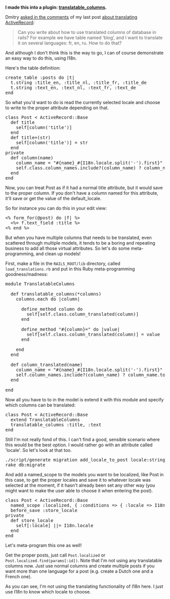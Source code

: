 **I made this into a plugin: [translatable_columns](/plugin-translatable_columns/).**

Dmitry [asked in the comments](/translating-activerecord/#comment-96) of my last post [about translating ActiveRecord](/translating-activerecord):

<blockquote>Can you write about how to use translated columns of database in rails? For example we have table named ‘blog’, and I want to translate it on several languages: fr, en, ru. How to do that?</blockquote>

And although I don't think this is the way to go, I can of course demonstrate an easy way to do this, using I18n.

<!--more-->
Here's the table definition:

<pre lang="rails">
create_table :posts do |t|
  t.string :title_en, :title_nl, :title_fr, :title_de
  t.string :text_en, :text_nl, :text_fr, :text_de
end
</pre>

So what you'd want to do is read the currently selected locale and choose to write to the proper attribute depending on that.

<pre lang="rails">
class Post < ActiveRecord::Base
  def title
    self[column('title')]
  end
  def title=(str)
    self[column('title')] = str
  end
private
  def column(name)
    column_name = "#{name}_#{I18n.locale.split('-').first}"
    self.class.column_names.include?(column_name) ? column_name.to_sym : "#{name}_#{I18n.default_locale.split('-').first.to_sym}"
  end
end
</pre>

Now, you can treat Post as if it had a normal title attribute, but it would save to the proper column. If you don't have a column named for this attribute, it'll save or get the value of the default_locale.

So for instance you can do this in your edit view:

<pre lang="rails">
<% form_for(@post) do |f| %>
  <%= f.text_field :title %>
<% end %>
</pre>

But when you have multiple columns that needs to be translated, even scattered through multiple models, it tends to be a boring and repeating business to add all those virtual attributes. So let's do some meta-programming, and clean up models!

First, make a file in the `RAILS_ROOT/lib` directory, called `load_translations.rb` and put in this Ruby meta-programming goodness/madness:

<pre lang="rails">
module TranslatableColumns

  def translatable_columns(*columns)
    columns.each do |column|

      define_method column do
        self[self.class.column_translated(column)]
      end

      define_method "#{column}=" do |value|
        self[self.class.column_translated(column)] = value
      end

    end
  end

  def column_translated(name)
    column_name = "#{name}_#{I18n.locale.split('-').first}"
    self.column_names.include?(column_name) ? column_name.to_sym : "#{name}_#{I18n.default_locale.split('-').first.to_sym}"
  end

end
</pre>

Now all you have to to in the model is extend it with this module and specify which columns can be translated:

<pre lang="rails">
class Post < ActiveRecord::Base
  extend TranslatableColumns
  translatable_columns :title, :text
end
</pre>

Still I'm not really fond of this. I can't find a good, sensible scenario where this would be the best option. I would rather go with an attribute called 'locale'. So let's look at that too.

<pre lang="bash">
./script/generate migration add_locale_to_post locale:string
rake db:migrate
</pre>

And add a named_scope to the models you want to be localized, like Post in this case, to get the proper locales and save it to whatever locale was selected at the moment, if it hasn't already been set any other way (you might want to make the user able to choose it when entering the post).

<pre lang="rails">
class Post < ActiveRecord::Base
  named_scope :localized, { :conditions => { :locale => I18n.locale } } }
  before_save :store_locale
private
  def store_locale
    self[:locale] ||= I18n.locale
  end
end
</pre>

Let's meta-program this one as well!

Get the proper posts, just call `Post.localized` or `Post.localized.find(params[:id])`. Note that I'm not using any translatable columns now. Just use normal columns and create multiple posts if you want more than one language for a post (e.g. create a Dutch one and a French one).

As you can see, I'm not using the translating functionality of I18n here. I just use I18n to know which locale to choose.
